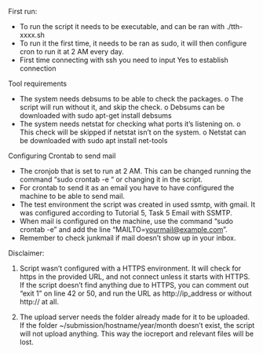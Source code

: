 First run:
-	To run the script it needs to be executable, and can be ran with ./tth-xxxx.sh
-	To run it the first time, it needs to be ran as sudo, it will then configure cron to run it at 2 AM every day. 
-	First time connecting with ssh you need to input Yes to establish connection

Tool requirements
-	The system needs debsums to be able to check the packages. 
o	The script will run without it, and skip the check. 
o	Debsums can be downloaded with sudo apt-get install debsums 
-	The system needs netstat for checking what ports it’s listening on. 
o	This check will be skipped if netstat isn’t on the system. 
o	Netstat can be downloaded with sudo apt install net-tools

Configuring Crontab to send mail
-	The cronjob that is set to run at 2 AM. This can be changed running the command “sudo crontab -e “ or changing it in the script. 
-	For crontab to send it as an email you have to have configured the machine to be able to send mail. 
-	The test environment the script was created in used ssmtp, with gmail. It was configured according to Tutorial 5, Task 5 Email with SSMTP. 
-	When mail is configured on the machine, use the command “sudo crontab -e” and add the line “MAILTO=yourmail@example.com”. 
-	Remember to check junkmail if mail doesn’t show up in your inbox.

Disclaimer:
1.	Script wasn’t configured with a HTTPS environment. It will check for https in the provided URL, and not connect unless it starts with HTTPS. If the script doesn’t find anything due to HTTPS, you can comment out “exit 1” on line 42 or 50, and run the URL as http://ip_address or without http:// at all. 
 

2.	The upload server needs the folder already made for it to be uploaded. If the folder ~/submission/hostname/year/month doesn’t exist, the script will not upload anything. This way the iocreport and relevant files will be lost. 
